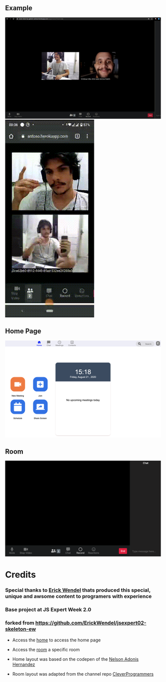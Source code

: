 ## Example

![Example](./example.png)
![Example](./example2.gif)

## Home Page

![home page](./public/prints/home.png)

## Room

![room](./public/prints/room.png)

# Credits
### Special thanks to [Erick Wendel](https://github.com/ErickWendel) thats produced this special, unique and awsome content to programers with experience
### Base project at JS Expert Week 2.0
### forked from https://github.com/ErickWendel/jsexpert02-skeleton-ew

- Access the [home](./public/pages/home/index.html) to access the home page
- Access the [room](./public/pages/room/index.html) a specific room


- Home layout was based on the codepen of the [Nelson Adonis Hernandez](https://codepen.io/nelsonher019/pen/eYZBqOm)
- Room layout was adapted from the channel repo [CleverProgrammers](https://github.com/CleverProgrammers/nodejs-zoom-clone/blob/master/views/room.ejs)
